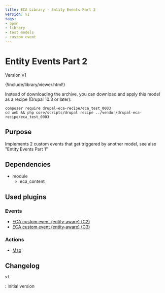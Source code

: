 ```yaml
---
title: ECA Library - Entity Events Part 2
version: v1
tags:
- bpmn
- library
- test models
- custom event
---
```

# Entity Events Part 2

Version v1

<script>url='bpmn_io-eca_test_0003.xml';archive='bpmn_io-eca_test_0003.tar.gz'</script>
{!include/library/viewer.html!}

Instead of downloading the archive, you can download and apply this model as a recipe (Drupal 10.3 or later):

```shell
composer require drupal-eca-recipe/eca_test_0003
cd web && php core/scripts/drupal recipe ../vendor/drupal-eca-recipe/eca_test_0003
```

## Purpose

Implements 2 custom events that get triggered by another model, see also &quot;Entity Events Part 1&quot;

## Dependencies

- module
    - eca_content

## Used plugins

### Events

- [ECA custom event (entity-aware) (C2)](/plugins/eca/content/events/content_entity_custom.md)
- [ECA custom event (entity-aware) (C3)](/plugins/eca/content/events/content_entity_custom.md)

### Actions

- [Msg](/plugins/core/actions/action_message_action.md)

## Changelog

`v1`

:   Initial version
